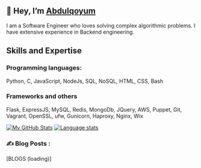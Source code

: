 ## 👋 Hey, I’m [Abdulqoyum](https://linkedin.com/in/abdulqoyum-alausa-382a57239)

I am a Software Engineer who loves solving complex algorithmic problems. I have extensive experience in Backend engineering.


## Skills and Expertise

### Programming languages: 
Python, C, JavaScript, NodeJs, SQL, NoSQL, HTML, CSS, Bash


### Frameworks and others
Flask, ExpressJS, MySQL, Redis, MongoDb, JQuery, AWS, Puppet, Git, Vagrant, OpenSSL, ufw, Gunicorn, Haproxy, Nginx, Wix




[![My GitHub Stats](https://github-readme-stats.vercel.app/api/?username=Alausa2001&count_private=true&theme=tokyonight&showicons=true)]()        [![Language stats](https://github-readme-stats.vercel.app/api/top-langs/?username=Alausa2001&layout=compact&langs_count=10&theme=vision-friendly-dark)](https://github.com/Alausa2001/github-readme-stats)



### :writing_hand: Blog Posts :

[BLOGS (loading)]
